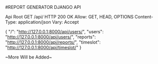 #REPORT GENERATOR DJANGO API

Api Root
GET /api/
HTTP 200 OK
Allow: GET, HEAD, OPTIONS
Content-Type: application/json
Vary: Accept

{
    "/": "http://127.0.0.1:8000/api/users/",
    "users": "http://127.0.0.1:8000/api/users/",
    "reports": "http://127.0.0.1:8000/api/reports/",
    "timeslot": "http://127.0.0.1:8000/api/timeslot/"
}

~More Will be Added~